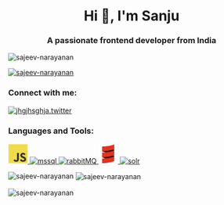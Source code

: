<h1 align="center">Hi 👋, I'm Sanju</h1>
<h3 align="center">A passionate frontend developer from India</h3>

<p align="left"> <img src="https://komarev.com/ghpvc/?username=sajeev-narayanan&label=Profile%20views&color=0e75b6&style=flat" alt="sajeev-narayanan" /> </p>

<p align="left"> <a href="https://github.com/ryo-ma/github-profile-trophy"><img src="https://github-profile-trophy.vercel.app/?username=sajeev-narayanan" alt="sajeev-narayanan" /></a> </p>

<h3 align="left">Connect with me:</h3>
<p align="left">
<a href="https://twitter.com/jhgjhsghja.twitter" target="blank"><img align="center" src="https://raw.githubusercontent.com/rahuldkjain/github-profile-readme-generator/master/src/images/icons/Social/twitter.svg" alt="jhgjhsghja.twitter" height="30" width="40" /></a>
</p>

<h3 align="left">Languages and Tools:</h3>
<p align="left"> <a href="https://developer.mozilla.org/en-US/docs/Web/JavaScript" target="_blank" rel="noreferrer"> <img src="https://raw.githubusercontent.com/devicons/devicon/master/icons/javascript/javascript-original.svg" alt="javascript" width="40" height="40"/> </a> <a href="https://www.microsoft.com/en-us/sql-server" target="_blank" rel="noreferrer"> <img src="https://www.svgrepo.com/show/303229/microsoft-sql-server-logo.svg" alt="mssql" width="40" height="40"/> </a> <a href="https://www.rabbitmq.com" target="_blank" rel="noreferrer"> <img src="https://www.vectorlogo.zone/logos/rabbitmq/rabbitmq-icon.svg" alt="rabbitMQ" width="40" height="40"/> </a> <a href="https://www.scala-lang.org" target="_blank" rel="noreferrer"> <img src="https://raw.githubusercontent.com/devicons/devicon/master/icons/scala/scala-original.svg" alt="scala" width="40" height="40"/> </a> <a href="https://lucene.apache.org/solr/" target="_blank" rel="noreferrer"> <img src="https://www.vectorlogo.zone/logos/apache_solr/apache_solr-icon.svg" alt="solr" width="40" height="40"/> </a> </p>

<p><img align="left" src="https://github-readme-stats.vercel.app/api/top-langs?username=sajeev-narayanan&show_icons=true&locale=en&layout=compact" alt="sajeev-narayanan" /></p>

<p>&nbsp;<img align="center" src="https://github-readme-stats.vercel.app/api?username=sajeev-narayanan&show_icons=true&locale=en" alt="sajeev-narayanan" /></p>

<p><img align="center" src="https://github-readme-streak-stats.herokuapp.com/?user=sajeev-narayanan&" alt="sajeev-narayanan" /></p>
